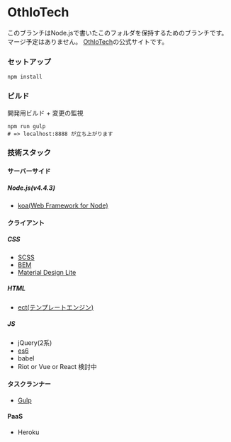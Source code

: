 # OthloTech

このブランチはNode.jsで書いたこのフォルダを保持するためのブランチです。マージ予定はありません。
[OthloTech](www.othlo.tech)の公式サイトです。

### セットアップ

```
npm install
```

### ビルド

開発用ビルド + 変更の監視

```
npm run gulp
# => localhost:8888 が立ち上がります
```

### 技術スタック

#### サーバーサイド

##### Node.js(v4.4.3)
- [koa(Web Framework for Node)](http://koajs.com/)

#### クライアント

##### CSS
- [SCSS](http://sass-lang.com/)
- [BEM](http://blog.ruedap.com/2013/10/29/block-element-modifier)
- [Material Design Lite](https://getmdl.io/index.html)

##### HTML
- [ect(テンプレートエンジン)](http://ectjs.com/)

##### JS
- jQuery(2系)
- [es6](https://github.com/lukehoban/es6features#enhanced-object-literals)
- babel
- Riot or Vue or React 検討中

#### タスクランナー
- [Gulp](http://gulpjs.com/)

#### PaaS
- Heroku
